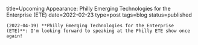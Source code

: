 
title=Upcoming Appearance: Philly Emerging Technologies for the Enterprise (ETE)
date=2022-02-23
type=post
tags=blog
status=published
~~~~~~
(2022-04-19) **Philly Emerging Technologies for the Enterprise (ETE)**: I'm looking forward to speaking at the Philly ETE show once again! 
            